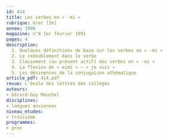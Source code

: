 ```yaml
---
id: 414
title: Les verbes en « -mi » 
rubrique: Grec [3e]
annee: 1990
magazine: n°8 1er février 1991
pages: 4
description: 
  1. Quelques définitions de base sur les verbes en « -mi »
  2. Le redoublement dans le verbe
  3. Classement (au présent actif) des verbes en « -mi »
  4. La flexion de « eimi » – « je suis »
  5. Les désinences de la conjugaison athématique
article_pdf: 414.pdf
revue: L’école des lettres des collèges
auteurs:
- Gérard-Guy Mouchel
disciplines:
- langues anciennes
niveau_etudes:
- troisième
programmes:
- grec
---
```

